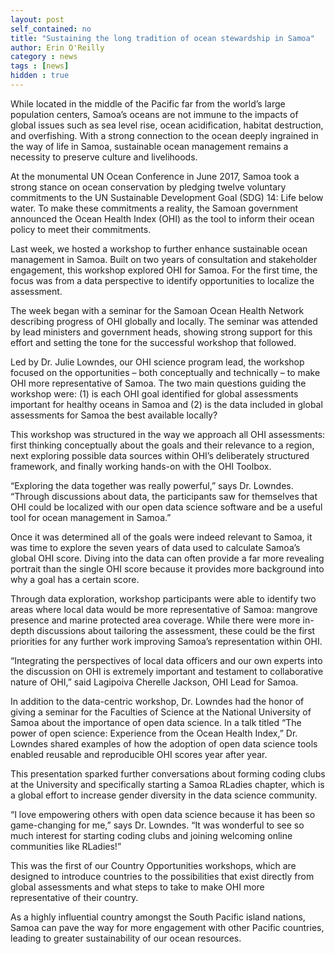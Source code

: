 ```yaml
---
layout: post
self_contained: no
title: "Sustaining the long tradition of ocean stewardship in Samoa"
author: Erin O'Reilly
category : news 
tags : [news]
hidden : true
---
```


While located in the middle of the Pacific far from the world’s large population centers, Samoa’s oceans are not immune to the impacts of global issues such as sea level rise, ocean acidification, habitat destruction, and overfishing. With a strong connection to the ocean deeply ingrained in the way of life in Samoa, sustainable ocean management remains a necessity to preserve culture and livelihoods.

At the monumental UN Ocean Conference in June 2017, Samoa took a strong stance on ocean conservation by pledging twelve voluntary commitments to the UN Sustainable Development Goal (SDG) 14: Life below water. To make these commitments a reality, the Samoan government announced the Ocean Health Index (OHI) as the tool to inform their ocean policy to meet their commitments.

Last week, we hosted a workshop to further enhance sustainable ocean management in Samoa. Built on two years of consultation and stakeholder engagement, this workshop explored OHI for Samoa. For the first time, the focus was from a data perspective to identify opportunities to localize the assessment. 

The week began with a seminar for the Samoan Ocean Health Network describing progress of OHI globally and locally. The seminar was attended by lead ministers and government heads, showing strong support for this effort and setting the tone for the successful workshop that followed. 

Led by Dr. Julie Lowndes, our OHI science program lead, the workshop focused on the opportunities – both conceptually and technically – to make OHI more representative of Samoa. The two main questions guiding the workshop were: (1) is each OHI goal identified for global assessments important for healthy oceans in Samoa and (2) is the data included in global assessments for Samoa the best available locally?

This workshop was structured in the way we approach all OHI assessments: first thinking conceptually about the goals and their relevance to a region, next exploring possible data sources within OHI’s deliberately structured framework, and finally working hands-on with the OHI Toolbox.

“Exploring the data together was really powerful,” says Dr. Lowndes. “Through discussions about data, the participants saw for themselves that OHI could be localized with our open data science software and be a useful tool for ocean management in Samoa.”

Once it was determined all of the goals were indeed relevant to Samoa, it was time to explore the seven years of data used to calculate Samoa’s global OHI score. Diving into the data can often provide a far more revealing portrait than the single OHI score because it provides more background into why a goal has a certain score.

Through data exploration, workshop participants were able to identify two areas where local data would be more representative of Samoa: mangrove presence and marine protected area coverage. While there were more in-depth discussions about tailoring the assessment, these could be the first priorities for any further work improving Samoa’s representation within OHI.

“Integrating the perspectives of local data officers and our own experts into the discussion on OHI is extremely important and testament to collaborative nature of OHI,” said Lagipoiva Cherelle Jackson, OHI Lead for Samoa. 

In addition to the data-centric workshop, Dr. Lowndes had the honor of giving a seminar for the Faculties of Science at the National University of Samoa about the importance of open data science. In a talk titled “The power of open science: Experience from the Ocean Health Index,” Dr. Lowndes shared examples of how the adoption of open data science tools enabled reusable and reproducible OHI scores year after year. 

This presentation sparked further conversations about forming coding clubs at the University and specifically starting a Samoa RLadies chapter, which is a global effort to increase gender diversity in the data science community.

“I love empowering others with open data science because it has been so game-changing for me,” says Dr. Lowndes. “It was wonderful to see so much interest for starting coding clubs and joining welcoming online communities like RLadies!”

This was the first of our Country Opportunities workshops, which are designed to introduce countries to the possibilities that exist directly from global assessments and what steps to take to make OHI more representative of their country. 

As a highly influential country amongst the South Pacific island nations, Samoa can pave the way for more engagement with other Pacific countries, leading to greater sustainability of our ocean resources.